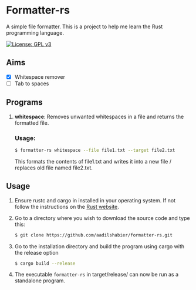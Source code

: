 # Formatter-rs

A simple file formatter. This is a project to help me learn the Rust programming language.

[![License: GPL v3](https://img.shields.io/badge/License-GPLv3-blue.svg)](https://www.gnu.org/licenses/gpl-3.0)

## Aims

- [x] Whitespace remover
- [ ] Tab to spaces

## Programs

1. **whitespace**: Removes unwanted whitespaces in a file and returns the formatted file.

   ### Usage:

   ```bash
   $ formatter-rs whitespace --file file1.txt --target file2.txt
   ```

   This formats the contents of file1.txt and writes it into a new file / replaces old file named file2.txt.

## Usage

1. Ensure rustc and cargo in installed in your operating system. If not follow the instructions on the [Rust website](https://www.rust-lang.org/tools/install).
1. Go to a directory where you wish to download the source code and type this:

   ```bash
   $ git clone https://github.com/aadilshabier/formatter-rs.git
   ```

1. Go to the installation directory and build the program using cargo with the release option
   ```bash
   $ cargo build --release
   ```
1. The executable `formatter-rs` in target/release/ can now be run as a standalone program.
